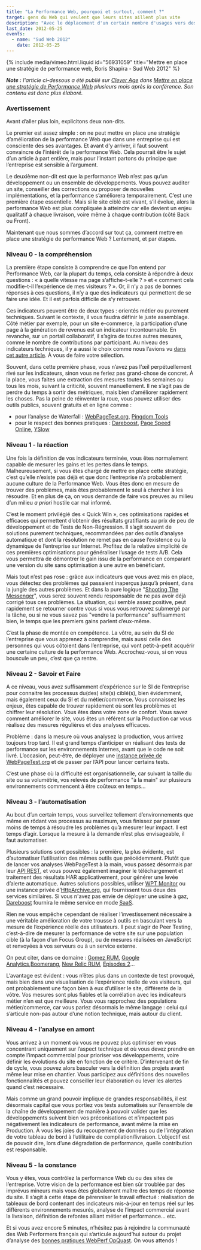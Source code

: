 ```yaml
---
title: "La Performance Web, pourquoi et surtout, comment ?"
target: gens du Web qui veulent que leurs sites aillent plus vite
description: "Avec le déplacement d'un certain nombre d'usages vers des périphérique nomades (téléphones, montres, appareils connectés), la fluidité d'utilisation devient une problématique critique. La performance Web est une des composantes de cette fluidité. Nous verrons ensemble comment l'optimiser. Ceci étant, suivant l’organisation et la culture de votre entreprise, conserver ce gain dans le temps peut être délicat et tenir davantage de la conduite du changement que de l’identification et l'implémentation d'optimisations."
last_date: 2012-05-25
events: 
  - name: "Sud Web 2012"
    date: 2012-05-25
---
```


{% include media/vimeo.html.liquid id="56931059" title="Mettre en place une strat&eacute;gie de performance web, Boris Shapira - Sud Web 2012" %}

<em class="canonical">**Note&nbsp;:** l'article ci-dessous a été publié sur [Clever Age](http://www.clever-age.com/fr/) dans [Mettre en place une stratégie de Performance Web](https://blog.clever-age.com/fr/2012/11/16/comment-mettre-en-place-une-strategie-de-performance-web/) plusieurs mois après la conférence. Son contenu est donc plus élaboré.</em>

### Avertissement

Avant d’aller plus loin, explicitons deux non-dits.

Le premier est assez simple : on ne peut mettre en place une stratégie d’amélioration de la performance Web que dans une entreprise qui est consciente des ses avantages. Et avant d’y arriver, il faut souvent convaincre de l’intérêt de la performance Web. Cela pourrait être le sujet d’un article à part entière, mais pour l’instant partons du principe que l’entreprise est sensible à l’argument.

Le deuxième non-dit est que la performance Web n’est pas qu’un développement ou un ensemble de développements. Vous pouvez auditer un site, conseiller des corrections ou proposer de nouvelles implémentations, et la performance s’améliorera temporairement. C’est une première étape essentielle. Mais si le site ciblé est vivant, s’il évolue, alors la performance Web est plus compliquée à atteindre car elle devient un enjeu qualitatif à chaque livraison, voire même à chaque contribution (côté Back ou Front).

Maintenant que nous sommes d’accord sur tout ça, comment mettre en place une stratégie de performance Web ? Lentement, et par étapes.

### Niveau 0 - la compréhension

La première étape consiste à comprendre ce que l’on entend par Performance Web, car la plupart du temps, cela consiste à répondre à deux questions : « à quelle vitesse ma page s’affiche-t-elle ? » et « comment cela modifie-t-il l’expérience de mes visiteurs ? ». Or, il n’y a pas de bonnes réponses à ces questions, il n’y a que des indicateurs qui permettent de se faire une idée. Et il est parfois difficile de s’y retrouver.

Ces indicateurs peuvent être de deux types : orientés métier ou purement techniques. Suivant le contexte, il vous faudra définir le juste assemblage. Côté métier par exemple, pour un site e-commerce, la participation d’une page à la génération de revenus est un indicateur incontournable. En revanche, sur un portail collaboratif, il s’agira de toutes autres mesures, comme le nombre de contributions par participant. Au niveau des indicateurs techniques, il y a aussi le choix comme nous l’avions vu [dans cet autre article](https://blog.clever-age.com/fr/2012/07/31/webperf-a-quelle-vitesse-ma-page-se-charge-t-elle/). À vous de faire votre sélection.

Souvent, dans cette première phase, vous n’avez pas l’œil perpétuellement rivé sur les indicateurs, sinon vous ne feriez pas grand-chose de concret. À la place, vous faites une extraction des mesures toutes les semaines ou tous les mois, suivant la criticité, souvent manuellement. Il ne s’agit pas de perdre du temps à sortir des métriques, mais bien d’améliorer rapidement les choses. Pas la peine de réinventer la roue, vous pouvez utiliser des outils publics, souvent gratuits et en ligne comme :

* pour l’analyse de Waterfall : [WebPageTest.org](http://www.webpagetest.org/), [Pingdom Tools](http://tools.pingdom.com/fpt/)
* pour le respect des bonnes pratiques : [Dareboost](https://www.dareboost.com/ "Analyse de site Web, Test de Performance et Audit qualité - DareBoost"), [Page Speed Online](https://developers.google.com/speed/pagespeed/insights/), [YSlow](https://developer.yahoo.com/yslow/)

### Niveau 1 - la réaction

Une fois la définition de vos indicateurs terminée, vous êtes normalement capable de mesurer les gains et les pertes dans le temps. Malheureusement, si vous êtes chargé de mettre en place cette stratégie, c’est qu’elle n’existe pas déjà et que donc l’entreprise n’a probablement aucune culture de la Performance Web. Vous êtes donc en mesure de trouver des problèmes, mais êtes probablement le seul à chercher à les résoudre. Et en plus de ça, on vous demande de faire vos preuves au milieu d’un milieu *a priori* hostile car mal informé.

C’est le moment privilégié des « Quick Win », ces optimisations rapides et efficaces qui permettent d’obtenir des résultats gratifiants au prix de peu de développement et de Tests de Non-Régression. Il s’agit souvent de solutions purement techniques, recommandées par des outils d’analyse automatique et dont la résolution ne remet pas en cause l’existence ou la dynamique de l’entreprise sur Internet. Profitez de la relative simplicité de ces premières optimisations pour généraliser l’usage de tests A/B. Cela vous permettra de démontrer le gain issu de la performance en comparant une version du site sans optimisation à une autre en bénéficiant.

Mais tout n’est pas rose : grâce aux indicateurs que vous avez mis en place, vous détectez des problèmes qui passaient inaperçus jusqu’à présent, dans la jungle des autres problèmes. Et dans la pure logique "[Shooting The Messenger](http://en.wikipedia.org/wiki/Shooting_the_messenger)", vous serez souvent rendu responsable de ne pas avoir déjà corrigé tous ces problèmes. La situation, qui semble assez positive, peut rapidement se retourner contre vous si vous vous retrouvez submergé par la tâche, ou si ne vous savez pas "vendre la performance" suffisamment bien, le temps que les premiers gains parlent d’eux-même.

C’est la phase de montée en compétence. La vôtre, au sein du SI de l’entreprise que vous apprenez à comprendre, mais aussi celle des personnes qui vous côtoient dans l’entreprise, qui vont petit-à-petit acquérir une certaine culture de la performance Web. Accrochez-vous, si on vous bouscule un peu, c’est que ça rentre.

### Niveau 2 - Savoir et Faire

A ce niveau, vous avez suffisamment d’expérience sur le SI de l’entreprise pour connaitre les processus du(des) site(s) ciblé(s), bien évidemment, mais également ceux du SI et du métier/commerce. Vous connaissez les enjeux, êtes capable de trouver rapidement où sont les problèmes et chiffrer leur résolution. Vous êtes dans votre zone de confort. Vous savez comment améliorer le site, vous êtes un référent sur la Production car vous réalisez des mesures régulières et des analyses efficaces.

Problème : dans la mesure où vous analysez la production, vous arrivez toujours trop tard. Il est grand temps d’anticiper en réalisant des tests de performance sur les environnements internes, avant que le code ne soit livré. L’occasion, peut-être, de déployer une [instance privée de WebPageTest.org](https://sites.google.com/a/webpagetest.org/docs/private-instances) et de passer par l’API pour lancer certains tests.

C’est une phase où la difficulté est organisationnelle, car suivant la taille du site ou sa volumétrie, vos relevés de performance "à la main" sur plusieurs environnements commencent à être coûteux en temps…

### Niveau 3 - l’automatisation

Au bout d’un certain temps, vous surveillez tellement d’environnements que même en rôdant vos processus au maximum, vous finissez par passer moins de temps à résoudre les problèmes qu’à mesurer leur impact. Il est temps d’agir. Lorsque la mesure à la demande n’est plus envisageable, il faut automatiser.

Plusieurs solutions sont possibles : la première, la plus évidente, est d’automatiser l’utilisation des mêmes outils que précédemment. Plutôt que de lancer vos analyses WebPageTest à la main, vous passez désormais par leur [API REST](https://sites.google.com/a/webpagetest.org/docs/advanced-features/webpagetest-restful-apis), et vous pouvez également imaginer le téléchargement et traitement des résultats HAR applicativement, pour générer une levée d’alerte automatique. Autres solutions possibles, utiliser [WPT Monitor](http://www.wptmonitor.org/) ou une instance privée d’[HttpArchive.org](http://httparchive.org/), qui fournissent tous deux des services similaires. Si vous n'avez pas envie de déployer une usine à gaz, [Dareboost](https://www.dareboost.com/ "Analyse de site Web, Test de Performance et Audit qualité - DareBoost") fournira le même service en mode <abbr title="Software as a Service" lang="en">SaaS</abbr>.

Rien ne vous empêche cependant de réaliser l’investissement nécessaire à une véritable amélioration de votre trousse à outils en basculant vers la mesure de l’expérience réelle des utilisateurs. Il peut s’agir de Peer Testing, c’est-à-dire de mesurer la performance de votre site sur une population cible (à la façon d’un Focus Group), ou de mesures réalisées en JavaScript et renvoyées à vos serveurs ou à un service externe.

On peut citer, dans ce domaine : [Gomez RUM](http://www.compuware.com/en_us/application-performance-management/products/user-experience-management/real-user-monitoring-enterprise.html), [Google Analytics](http://www.google.com/intl/fr/analytics/),[Boomerang](http://www.lognormal.com/boomerang/doc/), [New Relic RUM](http://newrelic.com/browser-monitoring), [Episodes 2](http://stevesouders.com/episodes2/)…

L’avantage est évident : vous n’êtes plus dans un contexte de test provoqué, mais bien dans une visualisation de l’expérience réelle de vos visiteurs, qui ont probablement une façon bien à eux d’utiliser le site, différente de la vôtre. Vos mesures sont plus fiables et la corrélation avec les indicateurs métier n’en est que meilleure. Vous vous rapprochez des populations métier/commerce, car vous parlez désormais le même langage : celui qui s’articule non-pas autour d’une notion technique, mais autour du client.

### Niveau 4 - l’analyse en amont

Vous arrivez à un moment où vous ne pouvez plus optimiser en vous concentrant uniquement sur l’aspect technique et où vous devez prendre en compte l’impact commercial pour prioriser vos développements, voire définir les évolutions du site en fonction de ce critère. D’intervenant de fin de cycle, vous pouvez alors basculer vers la définition des projets avant même leur mise en chantier. Vous participez aux définitions des nouvelles fonctionnalités et pouvez conseiller leur élaboration ou lever les alertes quand c’est nécessaire.

Mais comme un grand pouvoir implique de grandes responsabilités, il est désormais capital que vous portiez vos tests automatisés sur l’ensemble de la chaîne de développement de manière à pouvoir valider que les développements suivent bien vos préconisations et n’impactent pas négativement les indicateurs de performance, avant même la mise en Production. À vous les joies du recoupement de données ou de l’intégration de votre tableau de bord à l’utilitaire de compilation/livraison. L’objectif est de pouvoir dire, lors d’une dégradation de performance, quelle contribution est responsable.

### Niveau 5 - la constance

Vous y êtes, vous contrôlez la performance Web du ou des sites de l’entreprise. Votre vision de la performance est bien sûr troublée par des imprévus mineurs mais vous êtes globalement maître des temps de réponse du site. Il s’agit à cette étape de pérenniser le travail effectué : réalisation de tableaux de bord contenant des indicateurs mis-à-jour en temps réel sur les différents environnements mesurés, analyse de l’impact commercial avant la livraison, définition de refontes alliant métier et performance… etc.

Et si vous avez encore 5 minutes, n’hésitez pas à rejoindre la communauté des Web Performers français qui s’articule aujourd’hui autour du projet d’analyse des [bonnes pratiques WebPerf OpQuast](https://checklists.opquast.com/webperf/workshops/status/discussion). On vous attends !
